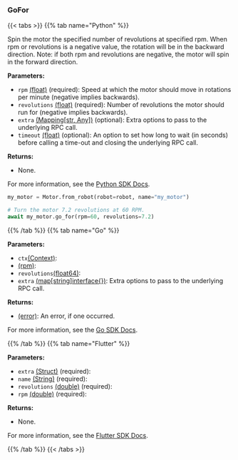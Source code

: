 ### GoFor

{{< tabs >}}
{{% tab name="Python" %}}

Spin the motor the specified number of revolutions at specified rpm. When rpm or revolutions is a negative value, the rotation will be in the backward direction. Note: if both rpm and revolutions are negative, the motor will spin in the forward direction.

**Parameters:**

- `rpm` [(float)](https://docs.python.org/3/library/stdtypes.html#numeric-types-int-float-complex) (required): Speed at which the motor should move in rotations per minute (negative implies backwards).
- `revolutions` [(float)](https://docs.python.org/3/library/stdtypes.html#numeric-types-int-float-complex) (required): Number of revolutions the motor should run for (negative implies backwards).
- `extra` [(Mapping[str, Any])](<INSERT PARAM TYPE LINK>) (optional): Extra options to pass to the underlying RPC call.
- `timeout` [(float)](<INSERT PARAM TYPE LINK>) (optional): An option to set how long to wait (in seconds) before calling a time-out and closing the underlying RPC call.

**Returns:**

- None.

For more information, see the [Python SDK Docs](https://python.viam.dev/autoapi/viam/components/motor/client/index.html#viam.components.motor.client.MotorClient.go_for).

``` python {class="line-numbers linkable-line-numbers"}
my_motor = Motor.from_robot(robot=robot, name="my_motor")

# Turn the motor 7.2 revolutions at 60 RPM.
await my_motor.go_for(rpm=60, revolutions=7.2)
```

{{% /tab %}}
{{% tab name="Go" %}}

**Parameters:**

- `ctx`[(Context)](https://pkg.go.dev/context#Context):
- [(rpm)](<INSERT PARAM TYPE LINK>):
- `revolutions`[(float64)](https://pkg.go.dev/builtin#float64):
- `extra` [(map[string]interface\{\})](https://go.dev/blog/maps): Extra options to pass to the underlying RPC call.

**Returns:**

- [(error)](https://pkg.go.dev/builtin#error): An error, if one occurred.

For more information, see the [Go SDK Docs](https://pkg.go.dev/go.viam.com/rdk/components/motor#Motor).

{{% /tab %}}
{{% tab name="Flutter" %}}

**Parameters:**

- `extra` [(Struct)](<INSERT PARAM TYPE LINK>) (required):
- `name` [(String)](https://api.flutter.dev/flutter/dart-core/String-class.html) (required):
- `revolutions` [(double)](https://api.flutter.dev/flutter/dart-core/double-class.html) (required):
- `rpm` [(double)](https://api.flutter.dev/flutter/dart-core/double-class.html) (required):

**Returns:**

- None.

For more information, see the [Flutter SDK Docs](https://flutter.viam.dev/viam_protos.component.motor/MotorServiceClient/goFor.html).

{{% /tab %}}
{{< /tabs >}}
